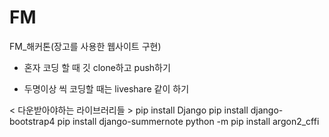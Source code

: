 # FM
FM_해커톤(장고를 사용한 웹사이트 구현)

- 혼자 코딩 할 때 깃 clone하고 push하기

- 두명이상 씩 코딩할 때는 liveshare 같이 하기

< 다운받아야하는 라이브러리들 >
pip install Django
pip install django-bootstrap4
pip install django-summernote
python -m pip install argon2_cffi
